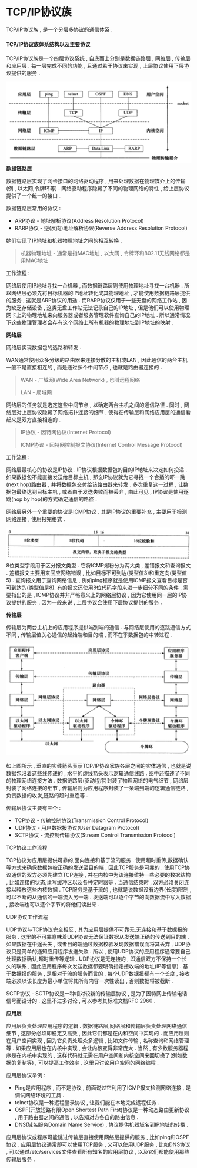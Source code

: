 # TCP/IP协议族

TCP/IP协议族 , 是一个分层多协议的通信体系 .

#### TCP/IP协议族体系结构以及主要协议

TCP/IP协议族是一个四层协议系统 , 自底而上分别是数据链路层 , 网络层 , 传输层和应用层 . 每一层完成不同的功能 , 且通过若干协议来实现 , 上层协议使用下层协议提供的服务 .

![](/assets/tcpip.png)**数据链路层**

数据链路层实现了网卡接口的网络驱动程序 , 用来处理数据在物理媒介上的传输\(例 , 以太网,令牌环等\) . 网络驱动程序隐藏了不同的物理网络的特性 , 给上层协议提供了一个统一的接口 .

数据链路层常用的协议 :

* ARP协议 - 地址解析协议\(Address Resolution Protocol\)
* RARP协议 - 逆\(反向\)地址解析协议\(Reverse Address Resolution Protocol\)

她们实现了IP地址和机器物理地址之间的相互转换 .

> 机器物理地址 - 通常是指MAC地址 , 以太网 , 令牌环和802.11无线网络都是用MAC地址

工作流程 :

网络层使用IP地址寻找一台机器 , 而数据链路层则使用物理地址寻找一台机器 . 所以网络层必须先将目标机器的IP地址转化成其物理地址 , 才能使用数据链路层提供的服务 , 这就是ARP协议的用途 . 而RARP协议仅用于一些无盘的网络工作站 , 因为缺乏存储设备 , 这类无盘工作站无法记录自己的IP地址 , 但是他们可以使用物理网卡上的物理地址来向服务器或者服务管理软件查询自己的IP地址 . 所以通常情况下这些物理管理者会存有这个网络上所有机器的物理地址到IP地址的映射 .

**网络层**

网络层实现数据包的选路和转发 .

WAN通常使用众多分级的路由器来连接分散的主机或LAN , 因此通信的两台主机一般不是直接相连的 , 而是通过多个中间节点 , 也就是路由器连接的 .

> WAN - 广域网\(Wide Area Network\) , 也叫远程网络
>
> LAN - 局域网

网络层的任务就是选定这些中间节点 , 以确定两台主机之间的通信路径 . 同时 , 网络层对上层协议隐藏了网络拓扑连接的细节 , 使得在传输层和网络应用层的通信看起来是双方直接相连的 .

> IP协议 - 因特网协议\(Internet Protocol\)
>
> ICMP协议 - 因特网控制报文协议\(Internet Control Message Protocol\)

工作流程 :

网络层最核心的协议是IP协议 . IP协议根据数据包的目的IP地址来决定如何投递 . 如果数据包不能直接发送给目标主机 , 那么IP协议就为它寻找一个合适的吓一跳\(next hop\)路由器 , 并将数据包交付给该路由器来转发 . 多次重复这一过程 , 让数据包最终达到目标主机 , 或者由于发送失败而被丢弃 , 由此可见 , IP协议是使用逐跳\(hop by hop\)的方式确定通信的路径 .

网络层另外一个重要的协议是ICMP协议 . 其是IP协议的重要补充 , 主要用于检测网络连接 , 使用报完格式 .

![](/assets/ICMP.png)8位类型字段用于区分报文类型 . 它将ICMP爆粉分为两大类 , 差错报文和查询报文 . 差错报文主要用来回应网络错误 , 比如目标不可到达\(类型值3\)和重定向\(类型值5\) . 查询报文用于查询网络信息 , 例如ping程序就是使用ICMP报文查看目标是否可到达的\(类型值是8\). 有的报文还使用8位代码字段来进一步细分不同的条件 . 需要指出的是 , ICMP协议并非严格意义上的网络层协议 , 因为它使用同一层的IP协议提供的服务 , 因为一般来说 , 上层协议会使用下层协议提供的服务 .

**传输层**

传输层为两台主机上的应用程序提供端到端的通信 . 与网络层使用的逐跳通信方式不同 , 传输层值关心通信的起始端和目的端 , 而不在乎数据包的中转过程 .

![](/assets/chuanshuceng.png)

如上图所示 , 垂直的实线箭头表示TCP/IP协议家族各层之间的实体通信 , 也就是说数据包沿着这些线传递的 , 水平的虚线箭头表示逻辑通信线路 . 图中还描述了不同的物理网络连接方法 . 数据链路层\(驱动程序\)封装了物理网络的电气细节 , 网络层封装了网络连接的细节 , 传输层则为应用程序封装了一条端到端的逻辑通信链路 , 负责数据的收发,链路的超时重连等 .

传输层协议主要有三个 :

* TCP协议 - 传输控制协议\(Transmission Control Protocol\)
* UDP协议 - 用户数据报协议\(User Datagram Protocol\)
* SCTP协议 - 流控制传输协议\(Stream Control Transmission Protocol\)

TCP协议工作流程

TCP协议为应用层提供可靠的,面向连接和基于流的服务 . 使用超时重传,数据确认等方式来确保数据包被正确的发送至目的端 , 因此TCP服务是可靠的 . 使用TCP协议通信的双方必须先建立TCP连接 , 并在内核中为该连接维持一些必要的数据结构 , 比如连接的状态,读写缓冲区以及各种定时器等 . 当通信结束时 , 双方必须关闭连接以释放这些内核数据 . TCP服务是基于流的 , 也就是说数据没有边界\(长度\)限制 , 可以不断的从通信的一端流入另一端 . 发送端可以逐个字节的向数据流中写入数据 , 接收端也可以逐个字节的将他们读出来 .

UDP协议工作流程

UDP协议与TCP协议完全相反 , 其为应用层提供不可靠无,无连接和基于数据报的服务 . 这里的不可靠意味着UDP协议无法保证数据从发送端正确的传送到目的端 . 如果数据在中途丢失 , 或者目的端通过数据校验发现数据错误而将其丢弃 , UDP协议只是简单的通知应用程序发送失败 . 所以 , 使用UDP协议的应用程序通常要自己处理数据确认,超时重传等逻辑 . UDP协议是无连接的 , 即通信双方不保持一个长久的联系 , 因此应用程序每次发送数据都要明确指定接收端的地址\(IP等信息\) . 基于数据报的服务 , 是相对于流的服务而言的 . 每个UDP数据报都有一个长度 , 接收端必须以该长度为最小单位将其所有内容一次性读出 , 否则数据将被截断 .

SCTP协议 - SCTP协议是一种相对较新的传输层协议 , 是为了因特网上传输电话信号而设计的 . 这里不过多讨论 , 可以参考其标准文档RFC 2960 .

**应用层**

应用层负责处理应用程序的逻辑 . 数据链路层,网络层和传输层负责处理网络通信细节 , 这部分必须即稳定又高效 , 因此它们都是在内和空间中实现的 . 而应用层则在用户空间实现 , 因为它负责处理众多逻辑 , 比如文件传输 , 名称查询和网络管理等 . 如果应用层也在内核中实现 , 会让内核变得非常庞大 . 当然 , 有少数服务器程序是在内核中实现的 , 这样代码就无需在用户空间和内核空间来回切换了\(例如数据的复制等\) , 可以提高工作效率 . 这里只讨论用户空间的网络编程 .

应用层协议举例 : 

* Ping是应用程序 , 而不是协议 , 前面说过它利用了ICMP报文检测网络连接 , 是调试网络环境的工具 . 
* telnet协议是一种远程登录协议 , 让我们能在本地完成远程任务 . 
* OSPF\(开放短路有限Open Shortest Path First\)协议是一种动态路由更新协议 , 用于路由器之间的通信 , 以告知对方各自的路由信息 . 
* DNS\(域名服务Domain Name Service\) , 协议提供机器域名到IP地址的转换 . 

应用层协议或程序可能跳过传输层直接使用网络层提供的服务 , 比如ping和OSPF协议 . 应用层协议通常即可以使用TCP服务 , 又可以使用UDP服务 , 比如DNS协议 , 可以通过/etc/services文件查看所有知名的应用层协议 , 以及它们都能使用那些传输层服务 . 



